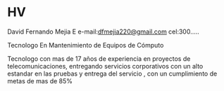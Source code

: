 # HV

David Fernando Mejia E
e-mail:dfmejia220@gmail.com
cel:300.....

Tecnologo En Mantenimiento de Equipos de Cómputo 

Tecnologo con mas de 17 años de experiencia en proyectos de telecomunicaciones, entregando servicios corporativos con un alto estandar en las pruebas y entrega del servicio , con un cumplimiento de metas de mas de 85%